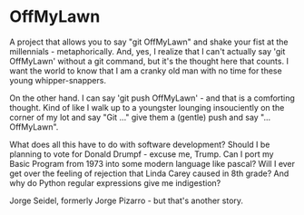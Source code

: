 # OffMyLawn
A project that allows you to say "git OffMyLawn" and shake your fist at the millennials - metaphorically. And, yes, I realize that I can't actually say 'git OffMyLawn' without a git command, but it's the thought here that counts. I want the world to know that I am a cranky old man with no time for these young whipper-snappers.

On the other hand. I can say 'git push OffMyLawn' - and that is a comforting thought. Kind of like I walk up to a youngster lounging insouciently on the corner of my lot and say "Git ..." give them a (gentle) push and say "... OffMyLawn". 

What does all this have to do with software development? Should I be planning to vote for Donald Drumpf - excuse me, Trump. Can I port my Basic Program from 1973 into some modern language like pascal? Will I ever get over the feeling of rejection that Linda Carey caused in 8th grade? And why do Python regular expressions give me indigestion?

Jorge Seidel, formerly Jorge Pizarro - but that's another story.
